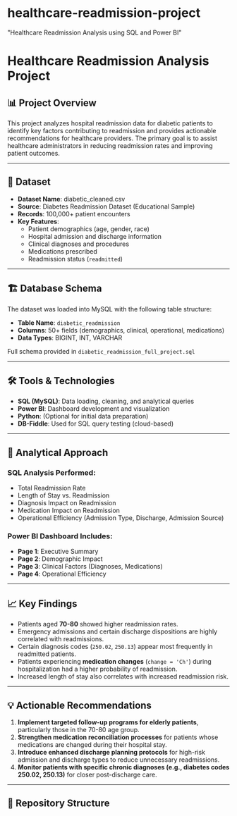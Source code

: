 # healthcare-readmission-project
"Healthcare Readmission Analysis using SQL and Power BI"
# Healthcare Readmission Analysis Project

## 📊 Project Overview

This project analyzes hospital readmission data for diabetic patients to identify key factors contributing to readmission and provides actionable recommendations for healthcare providers. The primary goal is to assist healthcare administrators in reducing readmission rates and improving patient outcomes.

---

## 📁 Dataset

- **Dataset Name**: diabetic_cleaned.csv
- **Source**: Diabetes Readmission Dataset (Educational Sample)
- **Records**: 100,000+ patient encounters
- **Key Features**:
  - Patient demographics (age, gender, race)
  - Hospital admission and discharge information
  - Clinical diagnoses and procedures
  - Medications prescribed
  - Readmission status (`readmitted`)

---

## 🏗️ Database Schema

The dataset was loaded into MySQL with the following table structure:

- **Table Name**: `diabetic_readmission`
- **Columns**: 50+ fields (demographics, clinical, operational, medications)
- **Data Types**: BIGINT, INT, VARCHAR

Full schema provided in `diabetic_readmission_full_project.sql`

---

## 🛠️ Tools & Technologies

- **SQL (MySQL)**: Data loading, cleaning, and analytical queries
- **Power BI**: Dashboard development and visualization
- **Python**: (Optional for initial data preparation)
- **DB-Fiddle**: Used for SQL query testing (cloud-based)

---

## 🔎 Analytical Approach

### SQL Analysis Performed:

- Total Readmission Rate
- Length of Stay vs. Readmission
- Diagnosis Impact on Readmission
- Medication Impact on Readmission
- Operational Efficiency (Admission Type, Discharge, Admission Source)

### Power BI Dashboard Includes:

- **Page 1**: Executive Summary
- **Page 2**: Demographic Impact
- **Page 3**: Clinical Factors (Diagnoses, Medications)
- **Page 4**: Operational Efficiency

---

## 📈 Key Findings

- Patients aged **70-80** showed higher readmission rates.
- Emergency admissions and certain discharge dispositions are highly correlated with readmissions.
- Certain diagnosis codes (`250.02`, `250.13`) appear most frequently in readmitted patients.
- Patients experiencing **medication changes** (`change = 'Ch'`) during hospitalization had a higher probability of readmission.
- Increased length of stay also correlates with increased readmission risk.

---

## 💡 Actionable Recommendations

1. **Implement targeted follow-up programs for elderly patients**, particularly those in the 70-80 age group.
2. **Strengthen medication reconciliation processes** for patients whose medications are changed during their hospital stay.
3. **Introduce enhanced discharge planning protocols** for high-risk admission and discharge types to reduce unnecessary readmissions.
4. **Monitor patients with specific chronic diagnoses (e.g., diabetes codes 250.02, 250.13)** for closer post-discharge care.

---

## 🔗 Repository Structure

